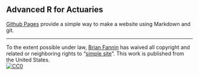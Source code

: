 ## Advanced R for Actuaries

[Github Pages](http://pages.github.com) provide a simple way to make a
website using Markdown and git.


---

To the extent possible under law,
[Brian Fannin](http://github.com/PirateGrunt)
has waived all copyright and related or neighboring rights to
&ldquo;[simple site](http://github.com/kbroman/simple_site)&rdquo;.
This work is published from the United States.
<br/>
[![CC0](http://i.creativecommons.org/p/zero/1.0/88x31.png)](http://creativecommons.org/publicdomain/zero/1.0/)
